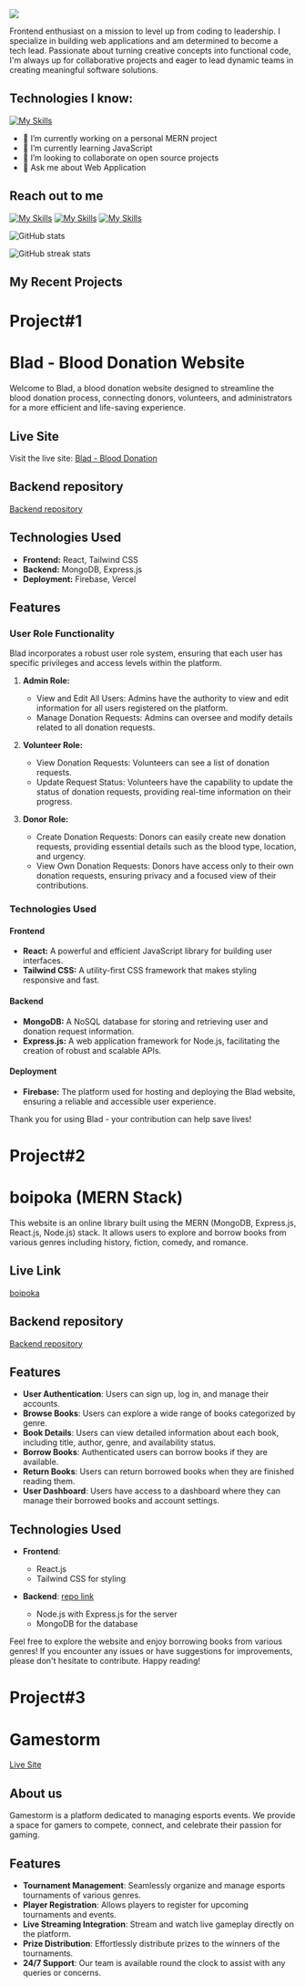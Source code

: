
![](https://media.licdn.com/dms/image/D5616AQGVnHnaMeiBrQ/profile-displaybackgroundimage-shrink_350_1400/0/1703074345711?e=1708560000&v=beta&t=jg0pCtu9-iU2t6RbdfexPtR5ssmxyuO_pZvTMpzrS6k)


Frontend enthusiast on a mission to level up from coding to leadership. I specialize in building web applications and am determined to become a tech lead. Passionate about turning creative concepts into functional code, I'm always up for collaborative projects and eager to lead dynamic teams in creating meaningful software solutions.



## Technologies I know:
[![My Skills](https://skillicons.dev/icons?i=mongodb,express,nodejs,react,js,tailwind,css,html,firebase,git)]()

- 🔭 I’m currently working on a personal MERN project 
- 🌱 I’m currently learning JavaScript 
- 👯 I’m looking to collaborate on open source projects 
- 💬 Ask me about Web Application 



## Reach out to me

[![My Skills](https://skillicons.dev/icons?i=linkedin)](https://www.linkedin.com/in/aburaitnshoeb/) [![My Skills](https://skillicons.dev/icons?i=twitter)](https://www.twitter.com/aburaitnshoeb/) [![My Skills](https://skillicons.dev/icons?i=instagram)](https://www.instagram.com/y0urnarrat0r/)




<!-- [![Top Langs](https://github-readme-stats.vercel.app/api/top-langs/?username=be3tle&theme=onedark)](https://github.com/anuraghazra/github-readme-stats) -->

![GitHub stats](https://github-readme-stats.vercel.app/api?username=be3tle&show_icons=true&count_private=true&theme=onedark)  

![GitHub streak stats](https://streak-stats.demolab.com/?user=be3tle&theme=onedark)  



## My Recent Projects

# Project#1

# Blad - Blood Donation Website

Welcome to Blad, a blood donation website designed to streamline the blood donation process, connecting donors, volunteers, and administrators for a more efficient and life-saving experience.

## Live Site

Visit the live site: [Blad - Blood Donation](https://blad-donate.web.app/)


## Backend repository

[Backend repository](https://github.com/Be3tle/blad-mern-server-side.git)



## Technologies Used

- **Frontend:** React, Tailwind CSS
- **Backend:** MongoDB, Express.js
- **Deployment:** Firebase, Vercel

## Features

### User Role Functionality

Blad incorporates a robust user role system, ensuring that each user has specific privileges and access levels within the platform.

1. **Admin Role:**

   - View and Edit All Users: Admins have the authority to view and edit information for all users registered on the platform.
   - Manage Donation Requests: Admins can oversee and modify details related to all donation requests.

2. **Volunteer Role:**

   - View Donation Requests: Volunteers can see a list of donation requests.
   - Update Request Status: Volunteers have the capability to update the status of donation requests, providing real-time information on their progress.

3. **Donor Role:**
   - Create Donation Requests: Donors can easily create new donation requests, providing essential details such as the blood type, location, and urgency.
   - View Own Donation Requests: Donors have access only to their own donation requests, ensuring privacy and a focused view of their contributions.

### Technologies Used

#### Frontend

- **React:** A powerful and efficient JavaScript library for building user interfaces.
- **Tailwind CSS:** A utility-first CSS framework that makes styling responsive and fast.

#### Backend

- **MongoDB:** A NoSQL database for storing and retrieving user and donation request information.
- **Express.js:** A web application framework for Node.js, facilitating the creation of robust and scalable APIs.

#### Deployment

- **Firebase:** The platform used for hosting and deploying the Blad website, ensuring a reliable and accessible user experience.

Thank you for using Blad - your contribution can help save lives!



# Project#2

# boipoka (MERN Stack)

This website is an online library built using the MERN (MongoDB, Express.js, React.js, Node.js) stack. It allows users to explore and borrow books from various genres including history, fiction, comedy, and romance.

## Live Link

[boipoka](https://boip0ka.web.app/)

## Backend repository

[Backend repository](https://github.com/Be3tle/boipoka-mern-server-side.git)

## Features

- **User Authentication**: Users can sign up, log in, and manage their accounts.
- **Browse Books**: Users can explore a wide range of books categorized by genre.
- **Book Details**: Users can view detailed information about each book, including title, author, genre, and availability status.
- **Borrow Books**: Authenticated users can borrow books if they are available.
- **Return Books**: Users can return borrowed books when they are finished reading them.
- **User Dashboard**: Users have access to a dashboard where they can manage their borrowed books and account settings.

## Technologies Used

- **Frontend**:

  - React.js
  - Tailwind CSS for styling

- **Backend**: [repo link](https://github.com/Porgramming-Hero-web-course/b8a11-server-side-Be3tle)
  - Node.js with Express.js for the server
  - MongoDB for the database

Feel free to explore the website and enjoy borrowing books from various genres! If you encounter any issues or have suggestions for improvements, please don't hesitate to contribute. Happy reading!



# Project#3

# Gamestorm

[Live Site](https://gamestorm-react-auth-d9c59.web.app/)

## About us

Gamestorm is a platform dedicated to managing esports events. We provide a space for gamers to compete, connect, and celebrate their passion for gaming.

## Features

- **Tournament Management**: Seamlessly organize and manage esports tournaments of various genres.
- **Player Registration**: Allows players to register for upcoming tournaments and events.
- **Live Streaming Integration**: Stream and watch live gameplay directly on the platform.
- **Prize Distribution**: Effortlessly distribute prizes to the winners of the tournaments.
- **24/7 Support**: Our team is available round the clock to assist with any queries or concerns.
